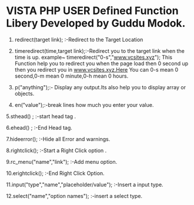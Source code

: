 # VISTA PHP USER Defined Function Libery Developed by Guddu Modok.
1. redirect(target link); :-Redirect to the Target Location

2. timeredirect(time,target link);:-Redirect you to the target link when the time is up.
                                    example~ timeredirect("0-s","www.vcsites.xyz");
          This Function help you to redirect you when the page load then 0 second up then you redirect you in www.vcsites.xyz.Here You can           0-s mean 0 second,0-m mean 0 minute,0-h mean 0 hours.
          
3. p("anything");:- Display any output.Its also help you to display array or objects.

4. en("value");:-break lines how much you enter your value.

5.sthead() ; :-start head tag .

6.ehead() ; :-End Head tag.

7.hideerror(); :-Hide all Error and warnings.

8.rightclick(); :-Start a Right Click option .

9.rc_menu("name","link"); :-Add menu option.

10.erightclick(); :-End Right Click Option.

11.input("type","name","placeholder/value"); :-Insert a input type.

12.select("name","option names"); :-insert a select type.
